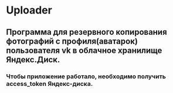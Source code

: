 # Uploader
## Программа для резервного копирования фотографий с профиля(аватарок) пользователя vk в облачное хранилище Яндекс.Диск.
### Чтобы приложение работало, необходимо получить access_token Яндекс-диска.